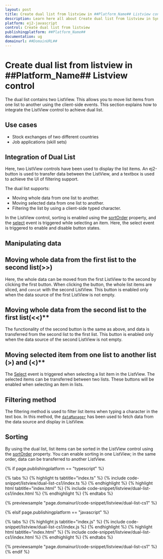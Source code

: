 ```yaml
---
layout: post
title: Create dual list from listview in ##Platform_Name## Listview control | Syncfusion
description: Learn here all about Create dual list from listview in Syncfusion ##Platform_Name## Listview control of Syncfusion Essential JS 2 and more.
platform: ej2-javascript
control: Create dual list from listview 
publishingplatform: ##Platform_Name##
documentation: ug
domainurl: ##DomainURL##
---
```


# Create dual list from listview in ##Platform_Name## Listview control

The dual list contains two ListView. This allows you to move list items from one list to another using the client-side events. This section explains how to integrate the ListView control to achieve dual list.

## Use cases

* Stock exchanges of two different countries
* Job applications (skill sets)

## Integration of Dual List

Here, two ListView controls have been used to display the list items. An ej2-button is used to transfer data between the ListView, and a textbox is used to achieve the UI of filtering support.

The dual list supports:

* Moving whole data from one list to another.
* Moving selected data from one list to another.
* Filtering the list by using a client-side typed character.

In the ListView control, sorting is enabled using the [sortOrder](../../api/list-view/#sortorder) property, and the [select](../../api/list-view#select) event is triggered while selecting an item. Here, the select event is triggered to enable and disable button states.

## Manipulating data

## Moving whole data from the first list to the second list(>>)

Here, the whole data can be moved from the first ListView to the second by clicking the first button. When clicking the button, the whole list items are sliced, and `concat` with the second ListView. This button is enabled only when the data source of the first ListView is not empty.

## Moving whole data from the second list to the first list(<<)**

The functionality of the second button is the same as above, and data is transferred from the second list to the first list. This button is enabled only when the data source of the second ListView is not empty.

## Moving selected item from one list to another list (>) and (<)**

The [Select](../../api/list-view#select) event is triggered when selecting a list item in the ListView. The selected items can be transferred between two lists. These buttons will be enabled when selecting an item in lists.

## Filtering method

The filtering method is used to filter list items when typing a character in the text box. In this method, the [`dataManager`](../../data/getting-started/) has been used to fetch data from the data source and display in ListView.

## Sorting

By using the dual list, list items can be sorted in the ListView control using the [sortOrder](../../api/list-view#sortorder) property.
You can enable sorting in one ListView; in the same order, data can be transferred to another ListView.

{% if page.publishingplatform == "typescript" %}

 {% tabs %}
{% highlight ts tabtitle="index.ts" %}
{% include code-snippet/listview/dual-list-cs1/index.ts %}
{% endhighlight %}
{% highlight html tabtitle="index.html" %}
{% include code-snippet/listview/dual-list-cs1/index.html %}
{% endhighlight %}
{% endtabs %}
        
{% previewsample "page.domainurl/code-snippet/listview/dual-list-cs1" %}

{% elsif page.publishingplatform == "javascript" %}

{% tabs %}
{% highlight js tabtitle="index.js" %}
{% include code-snippet/listview/dual-list-cs1/index.js %}
{% endhighlight %}
{% highlight html tabtitle="index.html" %}
{% include code-snippet/listview/dual-list-cs1/index.html %}
{% endhighlight %}
{% endtabs %}

{% previewsample "page.domainurl/code-snippet/listview/dual-list-cs1" %}
{% endif %}
